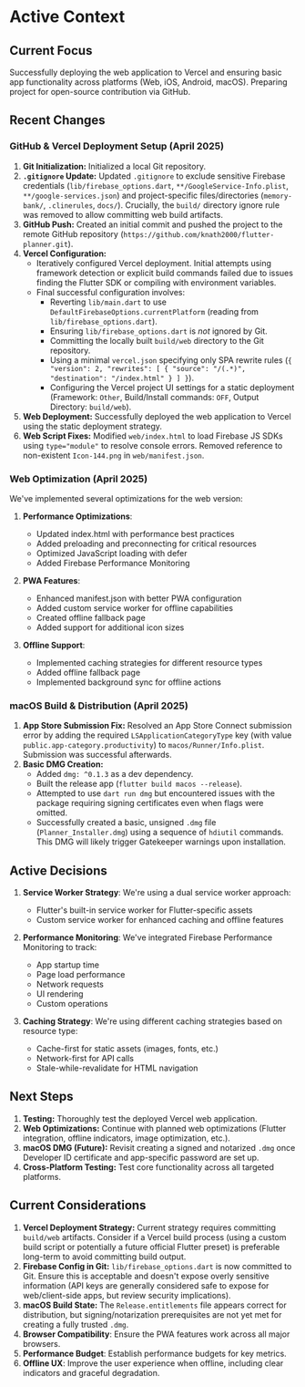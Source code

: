 # Active Context

## Current Focus

Successfully deploying the web application to Vercel and ensuring basic app functionality across platforms (Web, iOS, Android, macOS). Preparing project for open-source contribution via GitHub.

## Recent Changes

### GitHub & Vercel Deployment Setup (April 2025)

1.  **Git Initialization:** Initialized a local Git repository.
2.  **`.gitignore` Update:** Updated `.gitignore` to exclude sensitive Firebase credentials (`lib/firebase_options.dart`, `**/GoogleService-Info.plist`, `**/google-services.json`) and project-specific files/directories (`memory-bank/`, `.clinerules`, `docs/`). Crucially, the `build/` directory ignore rule was removed to allow committing web build artifacts.
3.  **GitHub Push:** Created an initial commit and pushed the project to the remote GitHub repository (`https://github.com/knath2000/flutter-planner.git`).
4.  **Vercel Configuration:**
    *   Iteratively configured Vercel deployment. Initial attempts using framework detection or explicit build commands failed due to issues finding the Flutter SDK or compiling with environment variables.
    *   Final successful configuration involves:
        *   Reverting `lib/main.dart` to use `DefaultFirebaseOptions.currentPlatform` (reading from `lib/firebase_options.dart`).
        *   Ensuring `lib/firebase_options.dart` is *not* ignored by Git.
        *   Committing the locally built `build/web` directory to the Git repository.
        *   Using a minimal `vercel.json` specifying only SPA rewrite rules (`{ "version": 2, "rewrites": [ { "source": "/(.*)", "destination": "/index.html" } ] }`).
        *   Configuring the Vercel project UI settings for a static deployment (Framework: `Other`, Build/Install commands: `OFF`, Output Directory: `build/web`).
5.  **Web Deployment:** Successfully deployed the web application to Vercel using the static deployment strategy.
6.  **Web Script Fixes:** Modified `web/index.html` to load Firebase JS SDKs using `type="module"` to resolve console errors. Removed reference to non-existent `Icon-144.png` in `web/manifest.json`.

### Web Optimization (April 2025)

We've implemented several optimizations for the web version:

1. **Performance Optimizations**:
   - Updated index.html with performance best practices
   - Added preloading and preconnecting for critical resources
   - Optimized JavaScript loading with defer
   - Added Firebase Performance Monitoring

2. **PWA Features**:
   - Enhanced manifest.json with better PWA configuration
   - Added custom service worker for offline capabilities
   - Created offline fallback page
   - Added support for additional icon sizes

3. **Offline Support**:
   - Implemented caching strategies for different resource types
   - Added offline fallback page
   - Implemented background sync for offline actions

### macOS Build & Distribution (April 2025)

1.  **App Store Submission Fix:** Resolved an App Store Connect submission error by adding the required `LSApplicationCategoryType` key (with value `public.app-category.productivity`) to `macos/Runner/Info.plist`. Submission was successful afterwards.
2.  **Basic DMG Creation:**
    *   Added `dmg: ^0.1.3` as a dev dependency.
    *   Built the release app (`flutter build macos --release`).
    *   Attempted to use `dart run dmg` but encountered issues with the package requiring signing certificates even when flags were omitted.
    *   Successfully created a basic, unsigned `.dmg` file (`Planner_Installer.dmg`) using a sequence of `hdiutil` commands. This DMG will likely trigger Gatekeeper warnings upon installation.

## Active Decisions

1. **Service Worker Strategy**: We're using a dual service worker approach:
   - Flutter's built-in service worker for Flutter-specific assets
   - Custom service worker for enhanced caching and offline features

2. **Performance Monitoring**: We've integrated Firebase Performance Monitoring to track:
   - App startup time
   - Page load performance
   - Network requests
   - UI rendering
   - Custom operations

3. **Caching Strategy**: We're using different caching strategies based on resource type:
   - Cache-first for static assets (images, fonts, etc.)
   - Network-first for API calls
   - Stale-while-revalidate for HTML navigation

## Next Steps

1.  **Testing:** Thoroughly test the deployed Vercel web application.
2.  **Web Optimizations:** Continue with planned web optimizations (Flutter integration, offline indicators, image optimization, etc.).
3.  **macOS DMG (Future):** Revisit creating a signed and notarized `.dmg` once Developer ID certificate and app-specific password are set up.
4.  **Cross-Platform Testing:** Test core functionality across all targeted platforms.

## Current Considerations

1.  **Vercel Deployment Strategy:** Current strategy requires committing `build/web` artifacts. Consider if a Vercel build process (using a custom build script or potentially a future official Flutter preset) is preferable long-term to avoid committing build output.
2.  **Firebase Config in Git:** `lib/firebase_options.dart` is now committed to Git. Ensure this is acceptable and doesn't expose overly sensitive information (API keys are generally considered safe to expose for web/client-side apps, but review security implications).
3.  **macOS Build State:** The `Release.entitlements` file appears correct for distribution, but signing/notarization prerequisites are not yet met for creating a fully trusted `.dmg`.
3.  **Browser Compatibility**: Ensure the PWA features work across all major browsers.
4.  **Performance Budget**: Establish performance budgets for key metrics.
5.  **Offline UX**: Improve the user experience when offline, including clear indicators and graceful degradation.
